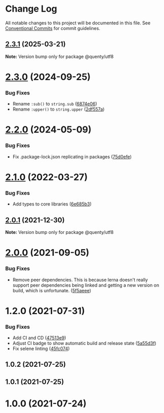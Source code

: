 # Change Log

All notable changes to this project will be documented in this file.
See [Conventional Commits](https://conventionalcommits.org) for commit guidelines.

## [2.3.1](https://github.com/Quenty/NevermoreEngine/compare/@quenty/utf8@2.3.0...@quenty/utf8@2.3.1) (2025-03-21)

**Note:** Version bump only for package @quenty/utf8





# [2.3.0](https://github.com/Quenty/NevermoreEngine/compare/@quenty/utf8@2.2.0...@quenty/utf8@2.3.0) (2024-09-25)


### Bug Fixes

* Rename `:sub()` to `string.sub` ([6874e06](https://github.com/Quenty/NevermoreEngine/commit/6874e06e456d7094a2d7f25a3a7b24a40d77fe3c))
* Rename `:upper()` to `string.upper` ([2df557a](https://github.com/Quenty/NevermoreEngine/commit/2df557a9a5463c2c7beb257ff9f7786ac8ad746a))





# [2.2.0](https://github.com/Quenty/NevermoreEngine/compare/@quenty/utf8@2.1.0...@quenty/utf8@2.2.0) (2024-05-09)


### Bug Fixes

* Fix .package-lock.json replicating in packages ([75d0efe](https://github.com/Quenty/NevermoreEngine/commit/75d0efeef239f221d93352af71a5b3e930ec23c5))





# [2.1.0](https://github.com/Quenty/NevermoreEngine/compare/@quenty/utf8@2.0.1...@quenty/utf8@2.1.0) (2022-03-27)


### Bug Fixes

* Add types to core libraries ([6e685b3](https://github.com/Quenty/NevermoreEngine/commit/6e685b3cfbcd3816d15962769a4310a1ec57fb7e))





## [2.0.1](https://github.com/Quenty/NevermoreEngine/compare/@quenty/utf8@2.0.0...@quenty/utf8@2.0.1) (2021-12-30)

**Note:** Version bump only for package @quenty/utf8





# [2.0.0](https://github.com/Quenty/NevermoreEngine/compare/@quenty/utf8@1.2.0...@quenty/utf8@2.0.0) (2021-09-05)


### Bug Fixes

* Remove peer dependencies. This is because lerna doesn't really support peer dependencies being linked and getting a new version on build, which is unfortunate. ([5f5aeee](https://github.com/Quenty/NevermoreEngine/commit/5f5aeeea8de9975435309e53679f0ef7064f9dd0))





# 1.2.0 (2021-07-31)


### Bug Fixes

* Add CI and CD ([47513e9](https://github.com/Quenty/NevermoreEngine/commit/47513e9b568162707534af132396dd8756947dd3))
* Adjust CI badge to show automatic build and release state ([5a55d3f](https://github.com/Quenty/NevermoreEngine/commit/5a55d3f19bf8d66a760d67da9b56ed47fab74656))
* Fix selene linting ([45fc074](https://github.com/Quenty/NevermoreEngine/commit/45fc07489ee59127ac6582689f19a0e87c1e5b5a))



## 1.0.2 (2021-07-25)



## 1.0.1 (2021-07-25)



# 1.0.0 (2021-07-24)
